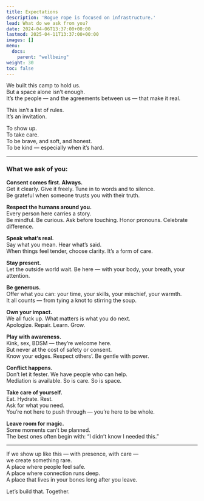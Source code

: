 ```yaml
---
title: Expectations
description: 'Rogue rope is focused on infrastructure.'
lead: What do we ask from you?
date: 2024-04-06T13:37:00+00:00
lastmod: 2025-04-11T13:37:00+00:00
images: []
menu: 
  docs:
    parent: "wellbeing"
weight: 30
toc: false
---
```


We built this camp to hold us.  
But a space alone isn’t enough.  
It’s the people — and the agreements between us — that make it real.

This isn’t a list of rules.  
It’s an invitation.

To show up.  
To take care.  
To be brave, and soft, and honest.  
To be kind — especially when it’s hard.

---

### What we ask of you:

**Consent comes first. Always.**  
Get it clearly. Give it freely. Tune in to words and to silence.  
Be grateful when someone trusts you with their truth.

**Respect the humans around you.**  
Every person here carries a story.  
Be mindful. Be curious. Ask before touching. Honor pronouns. Celebrate difference.

**Speak what’s real.**  
Say what you mean. Hear what’s said.  
When things feel tender, choose clarity. It’s a form of care.

**Stay present.**  
Let the outside world wait. Be here — with your body, your breath, your attention.

**Be generous.**  
Offer what you can: your time, your skills, your mischief, your warmth.  
It all counts — from tying a knot to stirring the soup.

**Own your impact.**  
We all fuck up. What matters is what you do next.  
Apologize. Repair. Learn. Grow.

**Play with awareness.**  
Kink, sex, BDSM — they’re welcome here.  
But never at the cost of safety or consent.  
Know your edges. Respect others’. Be gentle with power.

**Conflict happens.**  
Don’t let it fester. We have people who can help.  
Mediation is available. So is care. So is space.

**Take care of yourself.**  
Eat. Hydrate. Rest.  
Ask for what you need.  
You’re not here to push through — you’re here to be whole.

**Leave room for magic.**  
Some moments can’t be planned.  
The best ones often begin with: “I didn’t know I needed this.”

---

If we show up like this — with presence, with care —  
we create something rare.  
A place where people feel safe.  
A place where connection runs deep.  
A place that lives in your bones long after you leave.

Let’s build that. Together.

